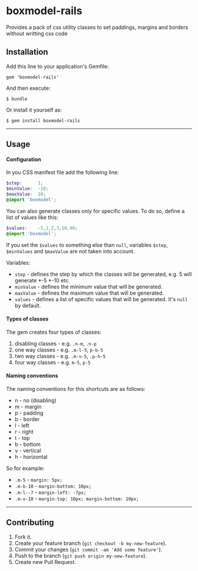 # boxmodel-rails

Provides a pack of css utility classes to set paddings, margins and borders without writting css code

## Installation

Add this line to your application's Gemfile:

    gem 'boxmodel-rails'

And then execute:

    $ bundle

Or install it yourself as:

    $ gem install boxmodel-rails

----

## Usage

#### Configuration

In you CSS manifest file add the following line:

```scss
$step:      1;
$minValue:  -10;
$maxValue:  10;
@import 'boxmodel';
```
You can also generate classes only for specific values. To do so, define a list of values like this:
 
```scss
$values:    -5,1,2,3,10,40;
@import 'boxmodel';
```
If you set the `$values` to something else than `null`, variables `$step`, `$minValues` and `$maxValue` are not taken into account.

Variables:

 - `step` - defines the step by which the classes will be generated, e.g. 5 will generate *-5 *-10 etc.
 - `minValue` - defines the minimum value that will be generated.
 - `maxValue` - defines the maximum value that will be generated.
 - `values` - defines a list of specific values that will be generated. It's `null` by default. 

#### Types of classes

The gem creates four types of classes:

 1. disabling classes - e.g. `.n-m`, `.n-p`
 2. one way classes - e.g. `.m-l-5`, `p-b-5`
 3. two way classes - e.g. `.m-v-5`, `.p-h-5`
 4. four way classes - e.g. `m-5`, `p-5`

#### Naming conventions

The naming conventions for this shortcuts are as follows:

 - n - no (disabling)
 - m - margin
 - p - padding
 - b - border
 - l - left
 - r - right
 - t - top
 - b - bottom
 - v - vertical
 - h - horizontal

So for example:

 - `.m-5` - `margin: 5px;`
 - `.m-b-10` - `margin-bottom: 10px;`
 - `.m-l--7` - `margin-left: -7px;`
 - `.m-v-10` - `margin-top: 10px; margin-bottom: 10px;`

----

## Contributing

1. Fork it.
2. Create your feature branch (`git checkout -b my-new-feature`).
3. Commit your changes (`git commit -am 'Add some feature'`).
4. Push to the branch (`git push origin my-new-feature`).
5. Create new Pull Request.
